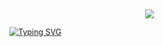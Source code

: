 <h3 align="center">
  
  <p align="center"><img src="https://img.shields.io/badge/WLCM%20TO -ARYAN GOATBOT-green?colorA=%23ff0000&colorB=%23017e40&style=flat-square">  
  
</h3>

[![Typing SVG](https://readme-typing-svg.herokuapp.com?font=Neuton&size=25&color=30FF40&background=000000&center=true&vCenter=true&width=360&height=60&lines=+কেউ.কিছু.চেন্জ.করবেন.না.প্লিজ+🥀;Thanks+My+All+Friend+🤙+🥰)](https://git.io/typing-svg)
